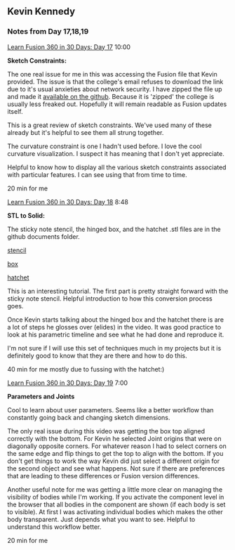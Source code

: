 ## Kevin Kennedy

### Notes from Day 17,18,19


[Learn Fusion 360 in 30 Days: Day 17](https://www.youtube.com/watch?v=ddtjErtTgOo) 10:00

**Sketch Constraints:**

The one real issue for me in this was accessing the Fusion file that Kevin provided. The issue is that the college's email refuses to download the link due to it's usual anxieties about network security. I have zipped the file up and made it [available on the github](https://github.com/smithrockmaker/ENGR102/blob/main/documents/FusionDocs/SketchConstraints.f3d.zip). Because it is 'zipped' the college is usually less freaked out. Hopefully it will remain readable as Fusion updates itself.

This is a great review of sketch constraints. We've used many of these already but it's helpful to see them all strung together.

The curvature constraint is one I hadn't used before. I love the cool curvature visualization. I suspect it has meaning that I don't yet appreciate.

Helpful to know how to display all the various sketch constraints associated with particular features. I can see using that from time to time.

20 min for me

[Learn Fusion 360 in 30 Days: Day 18](https://www.youtube.com/watch?v=vr_zPVEsyjs) 8:48

**STL to Solid:**

The sticky note stencil, the hinged box, and the hatchet .stl files are in the github documents folder.

[stencil](https://github.com/smithrockmaker/ENGR102/blob/main/documents/FusionDocs/Two-Column_Circles_v2.stl) 

[box](https://github.com/smithrockmaker/ENGR102/blob/main/documents/FusionDocs/box_01_35x143x100.stl) 

[hatchet](https://github.com/smithrockmaker/ENGR102/blob/main/documents/FusionDocs/hacha_prime.stl)


This is an interesting tutorial. The first part is pretty straight forward with the sticky note stencil. Helpful introduction to how this conversion process goes. 

Once Kevin starts talking about the hinged box and the hatchet there is are a lot of steps he glosses over (elides) in the video. It was good practice to look at his parametric timeline and see what he had done and reproduce it.

I'm not sure if I will use this set of techniques much in my projects but it is definitely good to know that they are there and how to do this.

40 min for me mostly due to fussing with the hatchet:)

[Learn Fusion 360 in 30 Days: Day 19](https://www.youtube.com/watch?v=DJULiA1aTtM) 7:00

**Parameters and Joints**

Cool to learn about user parameters. Seems like a better workflow than constantly going back and changing sketch dimensions. 

The only real issue during this video was getting the box top aligned correctly with the bottom. For Kevin he selected Joint origins that were on diagonally opposite corners. For whatever reason I had to select corners on the same edge and flip things to get the top to align with the bottom. If you don't get things to work the way Kevin did just select a different origin for the second object and see what happens. Not sure if there are preferences that are leading to these differences or Fusion version differences.

Another useful note for me was getting a little more clear on managing the visibility of bodies while I'm working. If you activate the component level in the browser that all bodies in the component are shown (if each body is set to visible). At first I was activating individual bodies which makes the other body transparent. Just depends what you want to see. Helpful to understand this workflow better.

20 min for me

